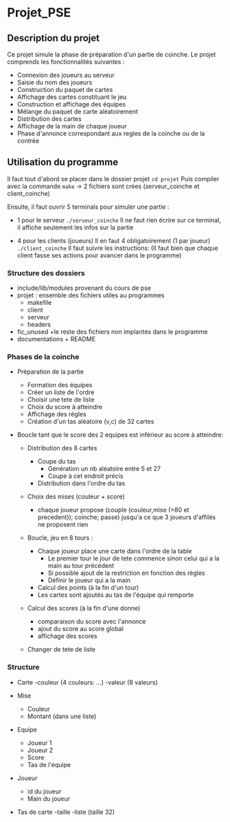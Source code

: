 # Projet_PSE

## Description du projet

Ce projet simule la phase de préparation d'un partie de coinche. 
Le projet comprends les fonctionnalités suivantes :
- Connexion des joueurs au serveur
- Saisie du nom des joueurs
- Construction du paquet de cartes
- Affichage des cartes constituant le jeu
- Construction et affichage des équipes
- Mélange du paquet de carte aléatoirement
- Distribution des cartes
- Affichage de la main de chaque joueur
- Phase d'annonce correspondant aux regles de la coinche ou de la contrée


## Utilisation du programme

Il faut tout d'abord se placer dans le dossier projet
`cd projet`
Puis compiler avec la commande
`make`  -> 2 fichiers sont crées (serveur_coinche et client_coinche)

Ensuite, il faut ouvrir 5 terminals pour simuler une partie :

+ 1 pour le serveur
`./serveur_coinche` 
Il ne faut rien écrire sur ce terminal, il affiche seulement les infos sur la partie

+ 4 pour les clients (joueurs) 
Il en faut 4 obligatoirement (1 par joueur)
`./client_coinche` 
Il faut suivre les instructions: 
(Il faut bien que chaque client fasse ses actions pour avancer dans le programme) 

### Structure des dossiers

- include/lib/modules provenant du cours de pse
- projet : ensemble des fichiers utiles au programmes
    + makefile
    + client
    + serveur
    + headers
- fic_unused
    +le reste des fichiers non implantés dans le programme
- documentations + README

### Phases de la coinche

* Préparation de la partie
    - Formation des équipes
    - Créer un liste de l'ordre
    - Choisir une tete de liste
    - Choix du score à atteindre
    - Affichage des règles
    - Création d'un tas aléatoire (v,c) de 32 cartes

* Boucle tant que le score des 2 equipes est inférieur au score à atteindre:

    - Distribution des 8 cartes 
        + Coupe du tas
            * Génération un nb aléatoire entre 5 et 27
            * Coupe à cet endroit précis
        + Distribution dans l'ordre du tas

    - Choix des mises (couleur + score)
        + chaque joueur propose (couple (couleur,mise (>80 et precedent)); coinche;  passe) jusqu'a ce que 3 joueurs d'affilés ne proposent rien

    - Boucle, jeu en 8 tours :
        + Chaque joueur place une carte dans l'ordre de la table
            - Le premier tour le jour de tete commence sinon celui qui a la main au tour précédent
            - Si possible ajout de la restriction en fonction des règles
            - Définir le joueur qui a la main
        + Calcul des points (à la fin d'un tour)
        + Les cartes sont ajoutés au tas de l'équipe qui remporte

    
    - Calcul des scores (à la fin d'une donne)
        + comparaison du score avec l'annonce
        + ajout du score au score global
        + affichage des scores 

    - Changer de tete de liste

### Structure

* Carte
    -couleur (4 couleurs: ...)
    -valeur (8 valeurs)

* Mise 
    - Couleur
    - Montant (dans une liste)
    
* Equipe
    - Joueur 1
    - Joueur 2
    - Score
    - Tas de l'équipe

* Joueur 
    - id du joueur
    - Main du joueur

* Tas de carte
    -taille
    -liste (taille 32)

